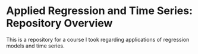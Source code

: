 # Applied Regression and Time Series: Repository Overview
This is a repository for a course I took regarding applications of regression models and time series.
